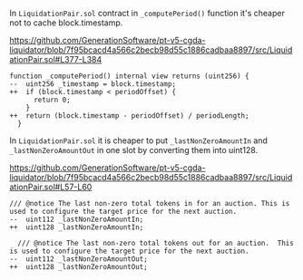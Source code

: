 In `LiquidationPair.sol` contract in `_computePeriod()` function it's cheaper not to cache block.timestamp.

https://github.com/GenerationSoftware/pt-v5-cgda-liquidator/blob/7f95bcacd4a566c2becb98d55c1886cadbaa8897/src/LiquidationPair.sol#L377-L384

```
function _computePeriod() internal view returns (uint256) {
--  uint256 _timestamp = block.timestamp;
++  if (block.timestamp < periodOffset) {
      return 0;
    }
++  return (block.timestamp - periodOffset) / periodLength;
  }
```


In `LiquidationPair.sol` it is cheaper to put `_lastNonZeroAmountIn` and `_lastNonZeroAmountOut` in one slot by converting them into uint128.

https://github.com/GenerationSoftware/pt-v5-cgda-liquidator/blob/7f95bcacd4a566c2becb98d55c1886cadbaa8897/src/LiquidationPair.sol#L57-L60

```
/// @notice The last non-zero total tokens in for an auction. This is used to configure the target price for the next auction.
--  uint112 _lastNonZeroAmountIn;
++  uint128 _lastNonZeroAmountIn;

  /// @notice The last non-zero total tokens out for an auction.  This is used to configure the target price for the next auction.
--  uint112 _lastNonZeroAmountOut;
++  uint128 _lastNonZeroAmountOut;
```
